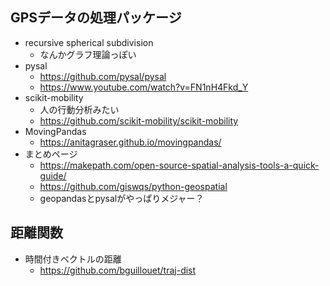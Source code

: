 ## GPSデータの処理パッケージ

* recursive spherical subdivision
    * なんかグラフ理論っぽい
* pysal
    * https://github.com/pysal/pysal
    * https://www.youtube.com/watch?v=FN1nH4Fkd_Y
* scikit-mobility
    * 人の行動分析みたい
    * https://github.com/scikit-mobility/scikit-mobility
* MovingPandas
    * https://anitagraser.github.io/movingpandas/
* まとめページ
    * https://makepath.com/open-source-spatial-analysis-tools-a-quick-guide/ 
    * https://github.com/giswqs/python-geospatial
    * geopandasとpysalがやっぱりメジャー？

## 距離関数

* 時間付きベクトルの距離
    * https://github.com/bguillouet/traj-dist